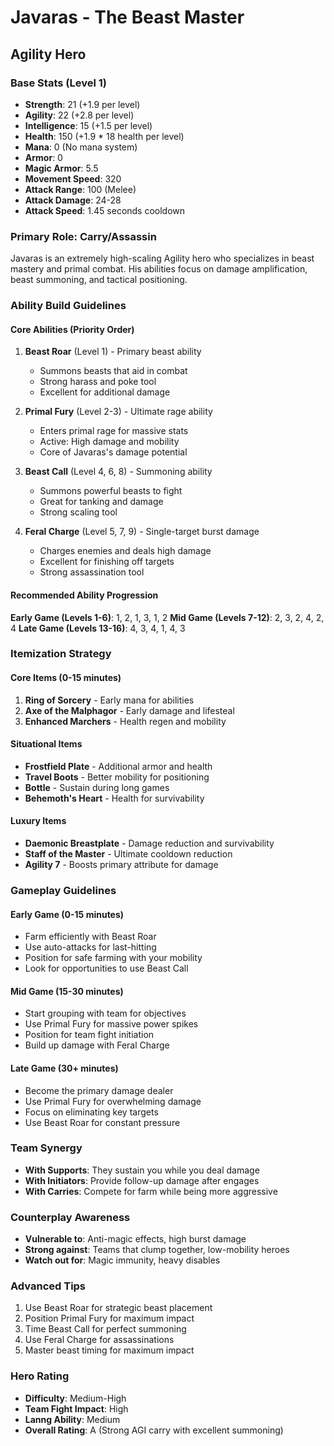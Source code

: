 # Javaras - The Beast Master
## Agility Hero

### Base Stats (Level 1)
- **Strength**: 21 (+1.9 per level)
- **Agility**: 22 (+2.8 per level)
- **Intelligence**: 15 (+1.5 per level)
- **Health**: 150 (+1.9 * 18 health per level)
- **Mana**: 0 (No mana system)
- **Armor**: 0
- **Magic Armor**: 5.5
- **Movement Speed**: 320
- **Attack Range**: 100 (Melee)
- **Attack Damage**: 24-28
- **Attack Speed**: 1.45 seconds cooldown

### Primary Role: Carry/Assassin
Javaras is an extremely high-scaling Agility hero who specializes in beast mastery and primal combat. His abilities focus on damage amplification, beast summoning, and tactical positioning.

### Ability Build Guidelines

#### Core Abilities (Priority Order)
1. **Beast Roar** (Level 1) - Primary beast ability
   - Summons beasts that aid in combat
   - Strong harass and poke tool
   - Excellent for additional damage

2. **Primal Fury** (Level 2-3) - Ultimate rage ability
   - Enters primal rage for massive stats
   - Active: High damage and mobility
   - Core of Javaras's damage potential

3. **Beast Call** (Level 4, 6, 8) - Summoning ability
   - Summons powerful beasts to fight
   - Great for tanking and damage
   - Strong scaling tool

4. **Feral Charge** (Level 5, 7, 9) - Single-target burst damage
   - Charges enemies and deals high damage
   - Excellent for finishing off targets
   - Strong assassination tool

#### Recommended Ability Progression
**Early Game (Levels 1-6)**: 1, 2, 1, 3, 1, 2
**Mid Game (Levels 7-12)**: 2, 3, 2, 4, 2, 4
**Late Game (Levels 13-16)**: 4, 3, 4, 1, 4, 3

### Itemization Strategy

#### Core Items (0-15 minutes)
1. **Ring of Sorcery** - Early mana for abilities
2. **Axe of the Malphagor** - Early damage and lifesteal
3. **Enhanced Marchers** - Health regen and mobility

#### Situational Items
- **Frostfield Plate** - Additional armor and health
- **Travel Boots** - Better mobility for positioning
- **Bottle** - Sustain during long games
- **Behemoth's Heart** - Health for survivability

#### Luxury Items
- **Daemonic Breastplate** - Damage reduction and survivability
- **Staff of the Master** - Ultimate cooldown reduction
- **Agility 7** - Boosts primary attribute for damage

### Gameplay Guidelines

#### Early Game (0-15 minutes)
- Farm efficiently with Beast Roar
- Use auto-attacks for last-hitting
- Position for safe farming with your mobility
- Look for opportunities to use Beast Call

#### Mid Game (15-30 minutes)
- Start grouping with team for objectives
- Use Primal Fury for massive power spikes
- Position for team fight initiation
- Build up damage with Feral Charge

#### Late Game (30+ minutes)
- Become the primary damage dealer
- Use Primal Fury for overwhelming damage
- Focus on eliminating key targets
- Use Beast Roar for constant pressure

### Team Synergy
- **With Supports**: They sustain you while you deal damage
- **With Initiators**: Provide follow-up damage after engages
- **With Carries**: Compete for farm while being more aggressive

### Counterplay Awareness
- **Vulnerable to**: Anti-magic effects, high burst damage
- **Strong against**: Teams that clump together, low-mobility heroes
- **Watch out for**: Magic immunity, heavy disables

### Advanced Tips
1. Use Beast Roar for strategic beast placement
2. Position Primal Fury for maximum impact
3. Time Beast Call for perfect summoning
4. Use Feral Charge for assassinations
5. Master beast timing for maximum impact

### Hero Rating
- **Difficulty**: Medium-High
- **Team Fight Impact**: High
- **Lanng Ability**: Medium
- **Overall Rating**: A (Strong AGI carry with excellent summoning)
